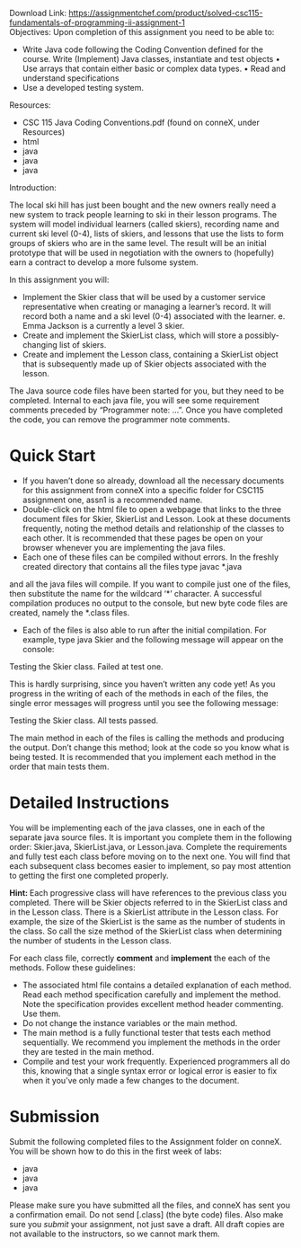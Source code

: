 Download Link: https://assignmentchef.com/product/solved-csc115-fundamentals-of-programming-ii-assignment-1
<br>
Objectives: Upon completion of this assignment you need to be able to:

<ul>

 <li>Write Java code following the Coding Convention defined for the course. Write (Implement) Java classes, instantiate and test objects  • Use arrays that contain either basic or complex data types.  • Read and understand specifications</li>

 <li>Use a developed testing system.</li>

</ul>




Resources:

<ul>

 <li>CSC 115 Java Coding Conventions.pdf (found on conneX, under Resources)</li>

 <li>html</li>

 <li>java</li>

 <li>java</li>

 <li>java</li>

</ul>




Introduction:

The local ski hill has just been bought and the new owners really need a new system to track people learning to ski in their lesson programs.  The system will model individual learners (called skiers), recording name and current ski level (0-4), lists of skiers, and lessons that use the lists to form groups of skiers who are in the same level. The result will be an initial prototype that will be used in negotiation with the owners to (hopefully) earn a contract to develop a more fulsome system.




In this assignment you will:

<ul>

 <li>Implement the Skier class that will be used by a customer service representative when creating or managing a learner’s record. It will record both a name and a ski level (0-4) associated with the learner.  e. Emma Jackson is a currently a level 3 skier.</li>

 <li>Create and implement the SkierList class, which will store a possibly-changing list of skiers.</li>

 <li>Create and implement the Lesson class, containing a SkierList object that is subsequently made up of Skier objects associated with the lesson.</li>

</ul>




The Java source code files have been started for you, but they need to be completed. Internal to each java file, you will see some requirement comments preceded by “Programmer note: …”.  Once you have completed the code, you can remove the programmer note comments.




<h1>Quick Start</h1>

<ul>

 <li>If you haven’t done so already, download all the necessary documents for this assignment from conneX into a specific folder for CSC115 assignment one, assn1 is a recommended name.</li>

 <li>Double-click on the html file to open a webpage that links to the three document files for Skier, SkierList and Lesson. Look at these documents frequently, noting the method details and relationship of the classes to each other.  It is recommended that these pages be open on your browser whenever you are implementing the java files.</li>

 <li>Each one of these files can be compiled without errors. In the freshly created directory that contains all the files type  javac *.java</li>

</ul>

and all the java files will compile.  If you want to compile just one of the files, then substitute the name for the wildcard ‘*’ character.  A successful compilation produces no output to the console, but new byte code files are created, namely the *.class files.

<ul>

 <li>Each of the files is also able to run after the initial compilation. For example, type  java Skier and the following message will appear on the console:</li>

</ul>

Testing the Skier class. Failed at test one.

This is hardly surprising, since you haven’t written any code yet!  As you progress in the writing of each of the methods in each of the files, the single error messages will progress until you see the following message:

Testing the Skier class. All tests passed.

The main method in each of the files is calling the methods and producing the output.  Don’t change this method; look at the code so you know what is being tested.  It is recommended that you implement each method in the order that main tests them.




<h1>Detailed Instructions</h1>

You will be implementing each of the java classes, one in each of the separate java source files.  It is important you complete them in the following order: Skier.java, SkierList.java, or Lesson.java. Complete the requirements and fully test each class before moving on to the next one.  You will find that each subsequent class becomes easier to implement, so pay most attention to getting the first one completed properly.

<strong> </strong>

<strong>Hint: </strong>Each progressive class will have references to the previous class you completed. There will be Skier objects referred to in the SkierList class and in the Lesson class.  There is a SkierList attribute in the Lesson class.  For example, the size of the SkierList is the same as the number of students in the class.  So call the size method of the SkierList class when determining the number of students in the Lesson class.







For each class file, correctly <strong>comment</strong> and <strong>implement</strong> the each of the methods.   Follow these guidelines:

<ul>

 <li>The associated html file contains a detailed explanation of each method. Read each method specification carefully and implement the method.  Note the specification provides excellent method header commenting.  Use them.</li>

 <li>Do not change the instance variables or the main method.</li>

 <li>The main method is a fully functional tester that tests each method sequentially. We recommend you implement the methods in the order they are tested in the main method.</li>

 <li>Compile and test your work frequently. Experienced programmers all do this, knowing that a single syntax error or logical error is easier to fix when it you’ve only made a few changes to the document.</li>

</ul>




<h1>Submission</h1>

Submit the following completed files to the Assignment folder on conneX.  You will be shown how to do this in the first week of labs:

<ul>

 <li>java</li>

 <li>java</li>

 <li>java</li>

</ul>

Please make sure you have submitted all the files, and conneX has sent you a confirmation email.  Do not send [.class] (the byte code) files. Also make sure you <em>submit</em> your assignment, not just save a draft.  All draft copies are not available to the instructors, so we cannot mark them.





